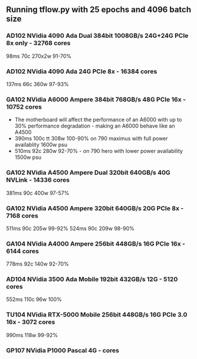 
## Running tflow.py with 25 epochs and 4096 batch size
### AD102 NVidia 4090 Ada Dual 384bit 1008GB/s 24G+24G PCIe 8x only - 32768 cores
98ms 70c 270x2w 91-70%

### AD102 NVidia 4090 Ada 24G PCIe 8x - 16384 cores
137ms 66c 360w 97-93%

### GA102 NVidia A6000 Ampere 384bit 768GB/s 48G PCIe 16x - 10752 cores
- The motherboard will affect the performance of an A6000 with up to 30% performance degradation - making an A6000 behave like an A4500
- 390ms 100c tt 308w 100-90% on 790 maximus with full power availablity 1600w psu
- 510ms 92c 280w 92-70% - on 790 hero with lower power availability 1500w psu
### GA102 NVidia A4500 Ampere Dual 320bit 640GB/s 40G NVLink - 14336 cores
381ms 90c 400w 97-57%

### GA102 NVidia A4500 Ampere 320bit 640GB/s 20G PCIe 8x - 7168 cores
511ms 90c 205w 99-92%
524ms 90c 209w 98-90%

### GA104 NVidia A4000 Ampere 256bit 448GB/s 16G PCIe 16x - 6144 cores
778ms 92c 140w 92-70%

### AD104 NVidia 3500 Ada Mobile 192bit 432GB/s 12G - 5120 cores
552ms 110c 96w 100%

### TU104 NVidia RTX-5000 Mobile 256bit 448GB/s 16G PCIe 3.0 16x - 3072 cores
990ms 118w 99-92%
### GP107 NVidia P1000 Pascal 4G - cores
